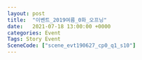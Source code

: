 ```yaml
---
layout: post
title:  "이벤트_2019여름_0화_오프닝"
date:   2021-07-18 13:00:00 +0000
categories: Event
Tags: Story Event
SceneCode: ["scene_evt190627_cp0_q1_s10"]
---
```

